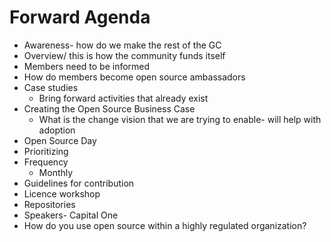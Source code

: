 # Forward Agenda

 * Awareness- how do we make the rest of the GC
 * Overview/ this is how the community funds itself
 * Members need to be informed
 * How do members become open source ambassadors 
 * Case studies
   * Bring forward activities that already exist 
 * Creating the Open Source Business Case
   * What is the change vision that we are trying to enable- will help with adoption
 * Open Source Day 
 * Prioritizing
 * Frequency
   * Monthly 
 * Guidelines for contribution 
 * Licence workshop
 * Repositories
 * Speakers- Capital One
 * How do you use open source within a highly regulated organization?
